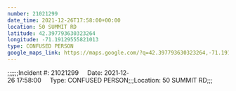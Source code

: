 ```yaml
---
number: 21021299
date_time: 2021-12-26T17:58:00+00:00
location: 50 SUMMIT RD
latitude: 42.397793630323264
longitude: -71.19129555821013
type: CONFUSED PERSON
google_maps_link: https://maps.google.com/?q=42.397793630323264,-71.19129555821013
---
```


;;;;;;Incident #: 21021299     Date: 2021‐12‐26 17:58:00     Type: CONFUSED PERSON;;;Location: 50 SUMMIT RD;;;
